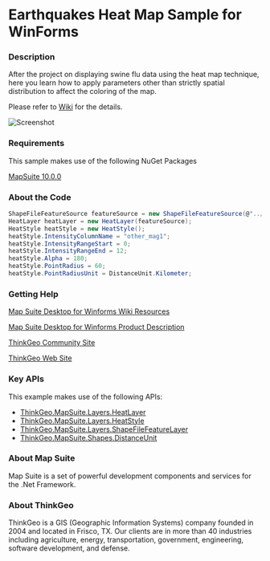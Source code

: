 # Earthquakes Heat Map Sample for WinForms

### Description
After the project on displaying swine flu data using the heat map technique, here you learn how to apply parameters other than strictly spatial distribution to affect the coloring of the map.

Please refer to [Wiki](http://wiki.thinkgeo.com/wiki/map_suite_desktop_for_winforms) for the details.

![Screenshot](https://gitlab.com/thinkgeo/public/thinkgeo-desktop-maps/-/raw/support/v10/samples/winforms/EarthQuakeHeatMapSample/ScreenShot.png)

### Requirements
This sample makes use of the following NuGet Packages

[MapSuite 10.0.0](https://www.nuget.org/packages?q=ThinkGeo)

### About the Code
```csharp
ShapeFileFeatureSource featureSource = new ShapeFileFeatureSource(@"../../data/quksigx020.shp");
HeatLayer heatLayer = new HeatLayer(featureSource);
HeatStyle heatStyle = new HeatStyle();
heatStyle.IntensityColumnName = "other_mag1";
heatStyle.IntensityRangeStart = 0;
heatStyle.IntensityRangeEnd = 12;
heatStyle.Alpha = 180;
heatStyle.PointRadius = 60; 
heatStyle.PointRadiusUnit = DistanceUnit.Kilometer;
```
### Getting Help

[Map Suite Desktop for Winforms Wiki Resources](http://wiki.thinkgeo.com/wiki/map_suite_desktop_for_winforms)

[Map Suite Desktop for Winforms Product Description](https://thinkgeo.com/ui-controls#desktop-platforms)

[ThinkGeo Community Site](http://community.thinkgeo.com/)

[ThinkGeo Web Site](http://www.thinkgeo.com)

### Key APIs
This example makes use of the following APIs:
- [ThinkGeo.MapSuite.Layers.HeatLayer](http://wiki.thinkgeo.com/wiki/api/thinkgeo.mapsuite.layers.heatlayer)
- [ThinkGeo.MapSuite.Layers.HeatStyle](http://wiki.thinkgeo.com/wiki/api/thinkgeo.mapsuite.layers.heatstyle)
- [ThinkGeo.MapSuite.Layers.ShapeFileFeatureLayer](http://wiki.thinkgeo.com/wiki/api/thinkgeo.mapsuite.layers.shapefilefeaturelayer)
- [ThinkGeo.MapSuite.Shapes.DistanceUnit](http://wiki.thinkgeo.com/wiki/api/thinkgeo.mapsuite.shapes.distanceunit)

### About Map Suite
Map Suite is a set of powerful development components and services for the .Net Framework.

### About ThinkGeo
ThinkGeo is a GIS (Geographic Information Systems) company founded in 2004 and located in Frisco, TX. Our clients are in more than 40 industries including agriculture, energy, transportation, government, engineering, software development, and defense.
